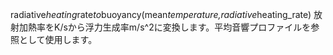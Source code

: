 radiative*heating*rate*to*buoyancy(mean*temperature,radiative*heating_rate) 放射加熱率をK/sから浮力生成率m/s^2に変換します。平均音響プロファイルを参照として使用します。
